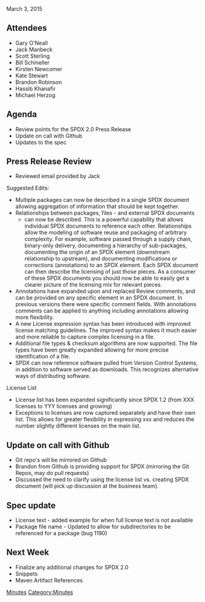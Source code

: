 March 3, 2015

## Attendees

  - Gary O'Neall
  - Jack Manbeck
  - Scott Sterling
  - Bill Schineller
  - Kirsten Newcomer
  - Kate Stewart
  - Brandon Robinson
  - Hassib Khanafir
  - Michael Herzog

## Agenda

  - Review points for the SPDX 2.0 Press Release
  - Update on call with Github
  - Updates to the spec

## Press Release Review

  - Reviewed email provided by Jack

Suggested Edits:

  - Multiple packages can now be described in a single SPDX document
    allowing aggregation of information that should be kept together.
  - Relationships between packages, files - and external SPDX documents
    - can now be described. This is a powerful capability that allows
    individual SPDX documents to reference each other. Relationships
    allow the modeling of software reuse and packaging of arbitrary
    complexity. For example, software passed through a supply chain,
    binary-only delivery, documenting a hierarchy of sub-packages,
    documenting the origin of an SPDX element (downstream relationship
    to upstream), and documenting modifications or corrections
    (annotations) to an SPDX element. Each SPDX document can then
    describe the licensing of just those pieces. As a consumer of these
    SPDX documents you should now be able to easily get a clearer
    picture of the licensing mix for relevant pieces.
  - Annotations have expanded upon and replaced Review comments, and can
    be provided on any specific element in an SPDX document. In previous
    versions there were specific comment fields. With annotations
    comments can be applied to anything including annotations allowing
    more flexibility.
  - A new License expression syntax has been introduced with improved
    license matching guidelines. The improved syntax makes it much
    easier and more reliable to capture complex licensing in a file.
  - Additional file types & checksum algorithms are now supported. The
    file types have been greatly expanded allowing for more precise
    identification of a file.
  - SPDX can now reference software pulled from Version Control Systems,
    in addition to software served as downloads. This recognizes
    alternative ways of distributing software.

License List

  - License list has been expanded significantly since SPDX 1.2 (from
    XXX licenses to YYY licenses and growing)
  - Exceptions to licenses are now captured separately and have their
    own list. This allows for greater flexibility in expressing xxx and
    reduces the number slightly different licenses on the main list.

## Update on call with Github

  - Git repo's will be mirrored on Github
  - Brandon from Github is providing support for SPDX (mirroring the Git
    Repos, may do pull requests)
  - Discussed the need to clarify using the license list vs. creating
    SPDX document (will pick up discussion at the business team).

## Spec update

  - License text - added example for when full license text is not
    available
  - Package file name - Updated to allow for subdirectories to be
    referenced for a package (bug 1190)

## Next Week

  - Finalize any additional changes for SPDX 2.0
  - Snippets
  - Maven Artifact References

[Minutes](Category:Technical "wikilink")
[Category:Minutes](Category:Minutes "wikilink")
